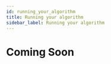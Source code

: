 ```yaml
---
id: running_your_algorithm
title: Running your algorithm
sidebar_label: Running your algorithm
---
```



# Coming Soon